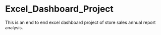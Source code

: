 # Excel_Dashboard_Project
This is an end to end excel dashboard project of store sales annual report analysis.
